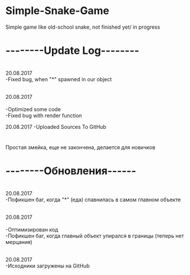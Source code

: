 # Simple-Snake-Game
Simple game like old-school snake, not finished yet/ in progress
# --------Update Log--------
 <br>20.08.2017</br>
 -Fixed bug, when "*" spawned in our object
 
 <br>20.08.2017</br>
 <br>-Optimized some code</br>
 -Fixed bug with render function
 
 20.08.2017
 -Uploaded Sources To GitHub
#
 Простая змейка, еще не закончена, делается для новичков
 # --------Обновления------
  <br>20.08.2017</br>
  -Пофикшен баг, когда "*" (еда) спавнилась в самом главном объекте 
  
  <br>20.08.2017</br>
  <br>-Оптимизирован код</br>
  -Пофикшен баг, когда главный объект упирался в границы (теперь нет мерцания)
  
  <br>20.08.2017</br>
  -Исходники загружены на GitHub

